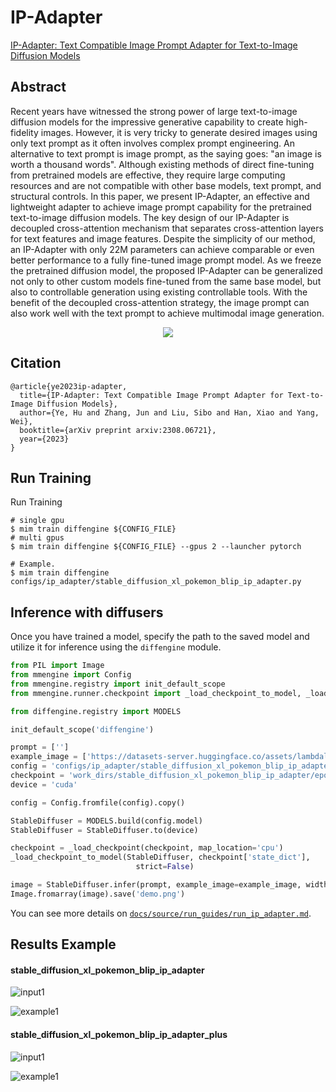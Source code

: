 # IP-Adapter

[IP-Adapter: Text Compatible Image Prompt Adapter for Text-to-Image Diffusion Models](https://arxiv.org/abs/2308.06721)

## Abstract

Recent years have witnessed the strong power of large text-to-image diffusion models for the impressive generative capability to create high-fidelity images. However, it is very tricky to generate desired images using only text prompt as it often involves complex prompt engineering. An alternative to text prompt is image prompt, as the saying goes: "an image is worth a thousand words". Although existing methods of direct fine-tuning from pretrained models are effective, they require large computing resources and are not compatible with other base models, text prompt, and structural controls. In this paper, we present IP-Adapter, an effective and lightweight adapter to achieve image prompt capability for the pretrained text-to-image diffusion models. The key design of our IP-Adapter is decoupled cross-attention mechanism that separates cross-attention layers for text features and image features. Despite the simplicity of our method, an IP-Adapter with only 22M parameters can achieve comparable or even better performance to a fully fine-tuned image prompt model. As we freeze the pretrained diffusion model, the proposed IP-Adapter can be generalized not only to other custom models fine-tuned from the same base model, but also to controllable generation using existing controllable tools. With the benefit of the decoupled cross-attention strategy, the image prompt can also work well with the text prompt to achieve multimodal image generation.

<div align=center>
<img src="https://github.com/okotaku/diffengine/assets/24734142/5884b1ce-0550-4e08-9b10-35c501cefc99"/>
</div>

## Citation

```
@article{ye2023ip-adapter,
  title={IP-Adapter: Text Compatible Image Prompt Adapter for Text-to-Image Diffusion Models},
  author={Ye, Hu and Zhang, Jun and Liu, Sibo and Han, Xiao and Yang, Wei},
  booktitle={arXiv preprint arxiv:2308.06721},
  year={2023}
}
```

## Run Training

Run Training

```
# single gpu
$ mim train diffengine ${CONFIG_FILE}
# multi gpus
$ mim train diffengine ${CONFIG_FILE} --gpus 2 --launcher pytorch

# Example.
$ mim train diffengine configs/ip_adapter/stable_diffusion_xl_pokemon_blip_ip_adapter.py
```

## Inference with diffusers

Once you have trained a model, specify the path to the saved model and utilize it for inference using the `diffengine` module.

```py
from PIL import Image
from mmengine import Config
from mmengine.registry import init_default_scope
from mmengine.runner.checkpoint import _load_checkpoint_to_model, _load_checkpoint

from diffengine.registry import MODELS

init_default_scope('diffengine')

prompt = ['']
example_image = ['https://datasets-server.huggingface.co/assets/lambdalabs/pokemon-blip-captions/--/default/train/0/image/image.jpg']
config = 'configs/ip_adapter/stable_diffusion_xl_pokemon_blip_ip_adapter.py'
checkpoint = 'work_dirs/stable_diffusion_xl_pokemon_blip_ip_adapter/epoch_50.pth'
device = 'cuda'

config = Config.fromfile(config).copy()

StableDiffuser = MODELS.build(config.model)
StableDiffuser = StableDiffuser.to(device)

checkpoint = _load_checkpoint(checkpoint, map_location='cpu')
_load_checkpoint_to_model(StableDiffuser, checkpoint['state_dict'],
                            strict=False)

image = StableDiffuser.infer(prompt, example_image=example_image, width=1024, height=1024)[0]
Image.fromarray(image).save('demo.png')
```

You can see more details on [`docs/source/run_guides/run_ip_adapter.md`](../../docs/source/run_guides/run_ip_adapter.md#inference-with-diffengine).

## Results Example

#### stable_diffusion_xl_pokemon_blip_ip_adapter

![input1](https://datasets-server.huggingface.co/assets/lambdalabs/pokemon-blip-captions/--/default/train/0/image/image.jpg)

![example1](https://github.com/okotaku/diffengine/assets/24734142/6137ffb4-dff9-41de-aa6e-2910d95e6d21)

#### stable_diffusion_xl_pokemon_blip_ip_adapter_plus

![input1](https://datasets-server.huggingface.co/assets/lambdalabs/pokemon-blip-captions/--/default/train/0/image/image.jpg)

![example1](https://github.com/okotaku/diffengine/assets/24734142/723ad39d-9e0f-441b-80f7-cf9bcfd12853)
